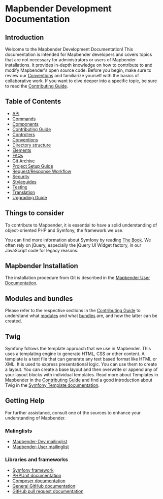 # Mapbender Development Documentation

## Introduction

Welcome to the Mapbender Development Documentation! This documentation is intended for Mapbender developers and covers topics that are not necessary for administrators or users of Mapbender installations. It provides in-depth knowledge on how to contribute to and modify Mapbender's open source code. Before you begin, make sure to review our [Conventions](getting_started/conventions.md) and familiarize yourself with the basics of collaborative work. If you want to dive deeper into a specific topic, be sure to read the [Contributing Guide](CONTRIBUTING.md).

## Table of Contents

- [API](api/setup.md)
- [Commands](workflows/commands.md)
- [Components](architecture/components.md)
- [Contributing Guide](CONTRIBUTING.md)
- [Controllers](controllers/controllers.md)
- [Conventions](getting_started/conventions.md)
- [Directory structure](architecture/directory_structure.md)
- [Elements](elements/elements.md)
- [FAQs](getting_started/faq.md)
- [Git Archive](gitarchive/gitarchive.md)
- [Project Setup Guide](workflows/setup.md)
- [Request/Response Workflow](workflows/requestresponse.md)
- [Security](security/security.md)
- [Styleguides](style/)
- [Testing](workflows/testing.md)
- [Translation](workflows/translation.md)
- [Upgrading Guide](UPGRADING.md)

## Things to consider

To contribute to Mapbender, it is essential to have a solid understanding of object-oriented PHP and Symfony, the framework we use.

You can find more information about Symfony by reading [The Book](https://symfony.com/doc/current/index.html). We often rely on jQuery, especially the jQuery UI Widget factory, in our JavaScript code for legacy reasons.

## Mapbender Installation

The installation procedure from Git is described in the [Mapbender User Documentation](https://doc.mapbender.org/en/installation/installation_git.html).

## Modules and bundles

Please refer to the respective sections in the [Contributing Guide](CONTRIBUTING.md) to understand what [modules](CONTRIBUTING.md#modules) and what [bundles](CONTRIBUTING.md#bundles) are, and how the latter can be created.

## Twig

Symfony follows the template approach that we use in Mapbender. This uses a templating engine to generate HTML, CSS or other content. A template is a text file that can generate any text based format like HTML or XML. It is used to express presentational logic. You can use them to create a layout. You can create a base layout and then overwrite or append any of your layout blocks with individual templates.
Read more about Templates in Mapbender in the [Contributing Guide](CONTRIBUTING.md#templates) and find a good introduction about Twig in the [Symfony Template documentation](https://symfony.com/doc/current/templates.html).

## Getting Help

For further assistance, consult one of the sources to enhance your understanding of Mapbender.

### Malinglists

- [Mapbender-Dev mailinglist](https://lists.osgeo.org/mailman/listinfo/mapbender_dev)
- [Mapbender-User mailinglist](https://lists.osgeo.org/mailman/listinfo/mapbender_users)

### Libraries and frameworks

- [Symfony framework](https://www.symfony.com/)
- [PHPUnit documentation](https://phpunit.de/)
- [Composer documentation](https://getcomposer.org/doc/)
- [General GitHub documentation](https://help.github.com/)
- [GitHub pull request documentation](https://help.github.com/send-pull-requests/)
